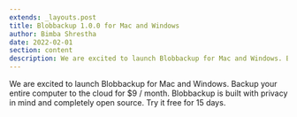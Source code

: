 ```yaml
---
extends: _layouts.post
title: Blobbackup 1.0.0 for Mac and Windows
author: Bimba Shrestha
date: 2022-02-01
section: content
description: We are excited to launch Blobbackup for Mac and Windows. Backup your entire computer to the cloud for $9 / month. Blobbackup is built with privacy in mind and completely open source. Try it free for 15 days.
---
```


We are excited to launch Blobbackup for Mac and Windows. Backup your entire computer to the cloud for $9 / month. Blobbackup is built with privacy in mind and completely open source. Try it free for 15 days.